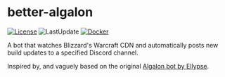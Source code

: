 # better-algalon
[![License](https://img.shields.io/badge/License-Apache_2.0-blue.svg)](https://opensource.org/licenses/Apache-2.0) ![LastUpdate](https://img.shields.io/github/last-commit/Ghostamoose/better-algalon?style=flat-square) [![Docker](https://github.com/Ghostamoose/better-algalon/actions/workflows/docker-publish.yml/badge.svg)](https://github.com/Ghostamoose/better-algalon/actions/workflows/docker-publish.yml)

A bot that watches Blizzard's Warcraft CDN and automatically posts new build updates to a specified Discord channel.

Inspired by, and vaguely based on the original [Algalon bot by Ellypse](https://github.com/Ellypse/Algalon).
